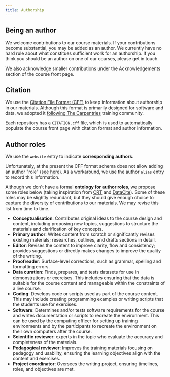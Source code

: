 ```yaml
---
title: Authorship
---
```


## Being an author

We welcome contributions to our course materials. 
If your contributions become substantial, you may be added as an author. 
We currently have no hard rule about what constitues sufficient work for an authorship.
If you think you should be an author on one of our courses, please get in touch. 

We also acknowledge smaller contributions under the Acknowledgements section of the course front page.


## Citation

We use the [Citation File Format (CFF)](https://citation-file-format.github.io/) to keep information about authorship in our materials. 
Although this format is primarily designed for software and data, we adopted it [following The Carpentries](https://carpentries.org/blog/2024/07/lesson-cffs/) training community. 

Each repository has a `CITATION.cff` file, which is used to automatically populate the course front page with citation format and author information. 


## Author roles

We use the `website` entry to indicate **corresponding authors**.

Unfortunately, at the present the CFF format schema does not allow adding an author "role" ([see here](https://github.com/citation-file-format/citation-file-format/issues/112)). 
As a workaround, we use the author `alias` entry to record this information. 

Although we don't have a formal **ontology for author roles**, we propose some roles below (taking inspiration from [CRT](https://credit.niso.org/contributor-roles-defined/) and [DataCite](https://datacite-metadata-schema.readthedocs.io/en/4.5/appendices/appendix-1/contributorType/)). 
Some of these roles may be slightly redundant, but they should give enough choice to capture the diversity of contributions to our materials. 
We may revise this list from time to time. 

- **Conceptualisation**: Contributes original ideas to the course design and content, including proposing new topics, suggestions to structure the materials and clarification of key concepts.
- **Primary author**: Writes content from scratch or significantly revises existing materials; researches, outlines, and drafts sections in detail.
- **Editor**: Revises the content to improve clarity, flow and consistency; provides suggestions or directly makes changes to improve the quality of the writing.
- **Proofreader**: Surface-level corrections, such as grammar, spelling and formatting errors.
- **Data curation**: Finds, prepares, and tests datasets for use in demonstrations or exercises. This includes ensuring that the data is suitable for the course content and manageable within the constraints of a live course.
- **Coding**: Develops code or scripts used as part of the course content. This may include creating programming examples or writing scripts that the students use for exercises.
- **Software**: Determines and/or tests software requirements for the course and writes documentation or scripts to recreate the environment. This can be used by the computing officer for setting up training environments and by the participants to recreate the environment on their own computers after the course.
- **Scientific reviewer**: experts in the topic who evaluate the accuracy and completeness of the materials.
- **Pedagogical reviewer**: Improves the training materials focusing on pedagogy and usability, ensuring the learning objectives align with the content and exercises.
- **Project coordinator**: Oversees the writing project, ensuring timelines, roles, and objectives are met.
